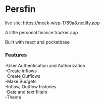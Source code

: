 # Persfin 

live site: https://meek-wisp-1789a8.netlify.app

A little personal finance tracker app

Built with react and pocketbase

### Features
-User Authentication and Authorization\
-Create inflows\
-Create Outflows\
-Make Budgets\
-Inflow, Outflow histories\
-Date and text filters\
-Theme
